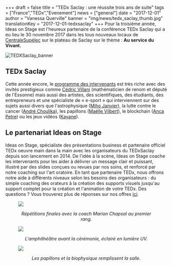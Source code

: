 +++
draft			= false
title			= "TEDx Saclay : une réussite trois ans de suite"
tags			= ["France","TEDx","Evenement"]
news			= ["general"] 
date			= "2017-12-01"
author			= "Vanessa Querville"
banner			= "img/news/tedx_saclay_thumb.jpg"
translationKey  = "2017-12-01-tedxsaclay"
+++
Pour la troisième année, Ideas on Stage est l'heureux partenaire de la conférence TEDx Saclay qui a eu lieu le 30 novembre 2017 dans les tous nouveaux locaux de [CentraleSupélec](https://tedxsaclay.com/programme) sur le plateau de Saclay sur le thème : **Au service du Vivant.**

![TEDXSaclay_banner][pic1]

## TEDx Saclay

Cette année encore, le [programme des intervenants](https://tedxsaclay.com/2017/intervenants) est très riche avec des invités prestigieux comme [Cédric Villani](http://cedricvillani.org/) (mathématicien de renom et député de l'Essonne) mais aussi des artistes, des scientifiques, des étudiants, des entrepreneurs et une spécialiste de « e-sport » qui interviennent sur des sujets aussi divers que l'astrophysique ([Miho Janvier](https://www-perso.ias.u-psud.fr/mihojanvier/)), la lutte contre le cancer ([André Choulika](https://fr.wikipedia.org/wiki/Andr%C3%A9_Choulika)), les papillons ([Maëlle Vilbert](https://tedxsaclay.com/editions/au-service-du-vivant/intervenants/maelle-vilbert)), le blockchain ([Anca Petre](http://www.ancapetre.com/)) ou les jeux vidéos ([Kayane](http://kayane.fr/2012/01/23/kayanes-guinness-world-records-pictures/)).

## Le partenariat Ideas on Stage

Ideas on Stage, spécialiste des présentations business et partenaire officiel TEDx oeuvre main dans la main avec les organisateurs du TEDxSaclay depuis son lancement en 2014. De l'idée à la scène, Ideas on Stage coache les intervenants pour les aider à délivrer un message clair et puissant, illustré par des slides conçues ou revues par nos soins, et renforcé par notre coaching sur l'art oratoire. En tant que partenaire TEDx, nous offrons notre aide à différents niveaux selon les besoins des organisateurs : du simple coaching des orateurs à la création des supports visuels jusqu'au support complet pour la création et l'animation de votre TEDx. Des questions ? Vous trouverez plus de réponses sur nos offres [ici](https://www.ideasonstage.com/fr/coaching-prise-de-parole-en-public/tedx/).


<figure>
  <img src="/img/news/rehearsal.jpg"  />
  <figcaption>
      <p style="text-align: center;"><em>Répétitions finales avec la coach Marion Chapsal au premier rang. </em></p>
  </figcaption>
</figure>

<figure>
  <img src="/img/news/amphi_UV.jpg"  />
  <figcaption>
      <p style="text-align: center;"><em>L'amphithéâtre avant la cérémonie, éclairé en lumière UV. </em></p>
  </figcaption>
</figure>

<figure>
  <img src="/img/news/IMG_4005_2.jpg"  />
  <figcaption>
      <p style="text-align: center;"><em>Les papillons et la biophysique remplissent la salle. </em></p>
  </figcaption>
</figure>

[pic1]:  /img/news/TEDxSaclay_banner.jpg
